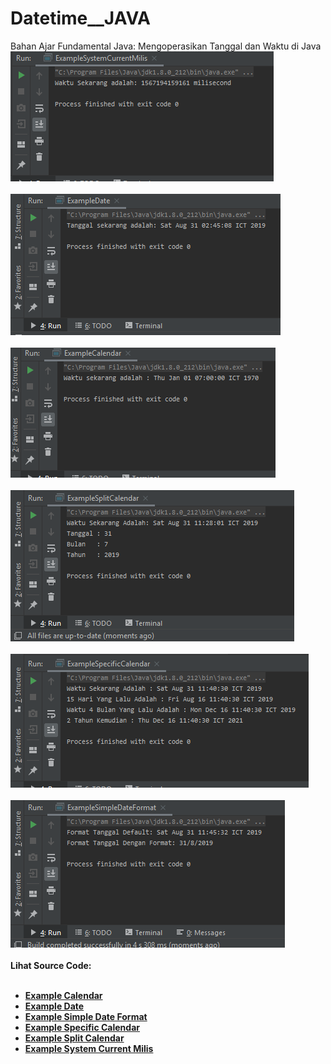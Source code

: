 # Datetime__JAVA
Bahan Ajar Fundamental Java: Mengoperasikan Tanggal dan Waktu di Java<br><b>
<img src="https://github.com/RizkyKhapidsyah/Datetime__JAVA/blob/master/results/001.PNG"><br><br>
<img src="https://github.com/RizkyKhapidsyah/Datetime__JAVA/blob/master/results/002.PNG"><br><br>
<img src="https://github.com/RizkyKhapidsyah/Datetime__JAVA/blob/master/results/003.PNG"><br><br>
<img src="https://github.com/RizkyKhapidsyah/Datetime__JAVA/blob/master/results/004.PNG"><br><br>
<img src="https://github.com/RizkyKhapidsyah/Datetime__JAVA/blob/master/results/005.PNG"><br><br>
<img src="https://github.com/RizkyKhapidsyah/Datetime__JAVA/blob/master/results/006.PNG"><br><br>
Lihat Source Code: <br><br>
- <a href="https://github.com/RizkyKhapidsyah/Datetime__JAVA/blob/master/src/com/rizkykhapidsyah/javafundamental/datetime/ExampleCalendar.java">Example Calendar</a><br>
- <a href="https://github.com/RizkyKhapidsyah/Datetime__JAVA/blob/master/src/com/rizkykhapidsyah/javafundamental/datetime/ExampleDate.java">Example Date</a><br>
- <a href="https://github.com/RizkyKhapidsyah/Datetime__JAVA/blob/master/src/com/rizkykhapidsyah/javafundamental/datetime/ExampleSimpleDateFormat.java">Example Simple Date Format</a><br>
- <a href="https://github.com/RizkyKhapidsyah/Datetime__JAVA/blob/master/src/com/rizkykhapidsyah/javafundamental/datetime/ExampleSpecificCalendar.java">Example Specific Calendar</a><br>
- <a href="https://github.com/RizkyKhapidsyah/Datetime__JAVA/blob/master/src/com/rizkykhapidsyah/javafundamental/datetime/ExampleSplitCalendar.java">Example Split Calendar</a><br>
- <a href="https://github.com/RizkyKhapidsyah/Datetime__JAVA/blob/master/src/com/rizkykhapidsyah/javafundamental/datetime/ExampleSystemCurrentMilis.java">Example System Current Milis</a><br>
